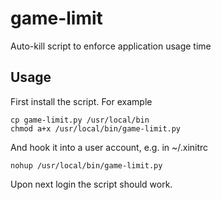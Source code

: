 # game-limit
Auto-kill script to enforce application usage time

Usage
-----

First install the script. For example

    cp game-limit.py /usr/local/bin
    chmod a+x /usr/local/bin/game-limit.py

And hook it into a user account, e.g. in ~/.xinitrc

    nohup /usr/local/bin/game-limit.py

Upon next login the script should work.
